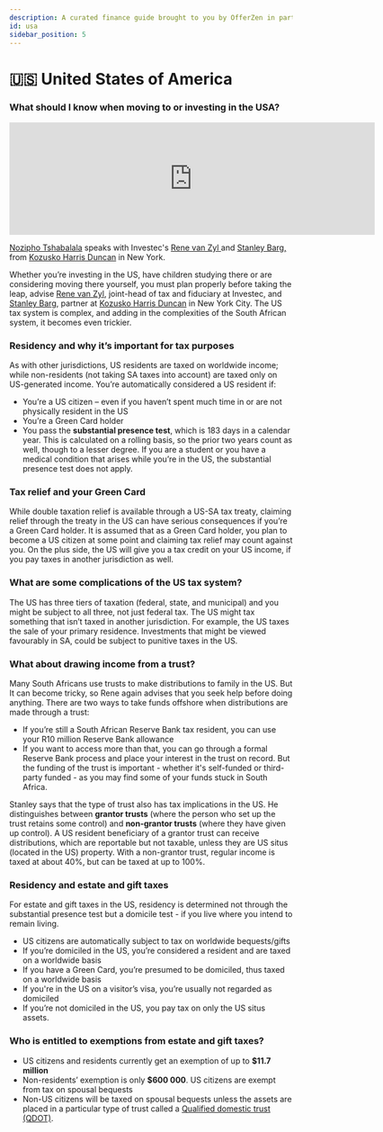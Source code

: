 ```yaml
---
description: A curated finance guide brought to you by OfferZen in partnership with Investec.
id: usa
sidebar_position: 5
---
```


# 🇺🇸 United States of America
### What should I know when moving to or investing in the USA?&#x20;

<iframe
      width="650"
      height="200"
      src="https://open.spotify.com/embed/episode/5kRsetk57W3zoLNSWDFJop"
      frameborder="0"
      allow="accelerometer; autoplay; encrypted-media; gyroscope; picture-in-picture"
      allowfullscreen
></iframe>

[Nozipho Tshabalala](https://www.linkedin.com/in/noziphotshabalala/?originalSubdomain=za) speaks with Investec's [Rene van Zyl ](https://www.linkedin.com/in/renelabuschagne/?originalSubdomain=za)and [Stanley Barg,](https://www.lexology.com/23364/author/Stanley\_A\_Barg/) from [Kozusko Harris Duncan](https://kozlaw.com/) in New York.


Whether you’re investing in the US, have children studying there or are considering moving there yourself, you must plan properly before taking the leap, advise [Rene van Zyl](https://www.linkedin.com/in/renelabuschagne/?originalSubdomain=za), joint-head of tax and fiduciary at Investec, and [Stanley Barg](https://www.lexology.com/23364/author/Stanley\_A\_Barg/), partner at [Kozusko Harris Duncan](https://kozlaw.com/)  in New York City. The US tax system is complex, and adding in the complexities of the South African system, it becomes even trickier.

### Residency and why it’s important for tax purposes&#x20;

As with other jurisdictions, US residents are taxed on worldwide income; while non-residents (not taking SA taxes into account) are taxed only on US-generated income. You’re automatically considered a US resident if:&#x20;

* You’re a US citizen – even if you haven’t spent much time in or are not physically resident in the US&#x20;
* You’re a Green Card holder&#x20;
* You pass the **substantial presence test**, which is 183 days in a calendar year. This is calculated on a rolling basis, so the prior two years count as well, though to a lesser degree. If you are a student or you have a medical condition that arises while you’re in the US, the substantial presence test does not apply.

### Tax relief and your Green Card&#x20;

While double taxation relief is available through a US-SA tax treaty, claiming relief through the treaty in the US can have serious consequences if you’re a Green Card holder. It is assumed that as a Green Card holder, you plan to become a US citizen at some point and claiming tax relief may count against you. On the plus side, the US will give you a tax credit on your US income, if you pay taxes in another jurisdiction as well.

### What are some complications of the US tax system?&#x20;

The US has three tiers of taxation (federal, state, and municipal) and you might be subject to all three, not just federal tax. The US might tax something that isn’t taxed in another jurisdiction. For example, the US taxes the sale of your primary residence. Investments that might be viewed favourably in SA, could be subject to punitive taxes in the US.

### What about drawing income from a trust?&#x20;

Many South Africans use trusts to make distributions to family in the US. But It can become tricky, so Rene again advises that you seek help before doing anything. There are two ways to take funds offshore when distributions are made through a trust:&#x20;

* If you’re still a South African Reserve Bank tax resident, you can use your R10 million Reserve Bank allowance&#x20;
* If you want to access more than that, you can go through a formal Reserve Bank process and place your interest in the trust on record. But the funding of the trust is important - whether it's self-funded or third-party funded - as you may find some of your funds stuck in South Africa.

Stanley says that the type of trust also has tax implications in the US. He distinguishes between **grantor trusts** (where the person who set up the trust retains some control) and **non-grantor trusts** (where they have given up control). A US resident beneficiary of a grantor trust can receive distributions, which are reportable but not taxable, unless they are US situs (located in the US) property. With a non-grantor trust, regular income is taxed at about 40%, but can be taxed at up to 100%.

### Residency and estate and gift taxes

For estate and gift taxes in the US, residency is determined not through the substantial presence test but a domicile test - if you live where you intend to remain living.&#x20;

* US citizens are automatically subject to tax on worldwide bequests/gifts&#x20;
* If you’re domiciled in the US, you’re considered a resident and are taxed on a worldwide basis&#x20;
* If you have a Green Card, you’re presumed to be domiciled, thus taxed on a worldwide basis
* If you're in the US on a visitor’s visa, you’re usually not regarded as domiciled&#x20;
* If you’re not domiciled in the US, you pay tax on only the US situs assets.

### Who is entitled to exemptions from estate and gift taxes?

* US citizens and residents currently get an exemption of up to **$11.7 million**&#x20;
* Non-residents’ exemption is only **$600 000**. US citizens are exempt from tax on spousal bequests&#x20;
* Non-US citizens will be taxed on spousal bequests unless the assets are placed in a particular type of trust called a [Qualified domestic trust (QDOT)](https://www.developersfinance.guide/docsglossary-intro#qualifed-domestic-trust-qdot).
